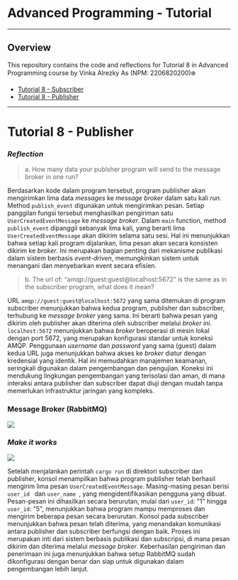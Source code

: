 # Advanced Programming - Tutorial


------------
## Overview

This repository contains the code and reflections for Tutorial 8 in Advanced Programming course by Vinka Alrezky As (NPM: 2206820200)❄️
- [Tutorial 8 - Subscriber](https://github.com/vinkakniv/tutorial8-subscriber)
- [Tutorial 8 - Publisher](https://github.com/vinkakniv/tutorial8-publisher)
------------
# Tutorial 8 - Publisher

### _Reflection_

> a. How many data your publsher program will send to the message broker in one
run?

Berdasarkan kode dalam program tersebut, program publisher akan mengirimkan lima data _messages_ ke _message broker_ dalam satu kali _run_. Method `publish_event` digunakan untuk mengirimkan pesan. Setiap panggilan fungsi tersebut menghasilkan pengiriman satu `UserCreatedEventMessage` ke _message broker_. Dalam `main` function, method `publish_event`
dipanggil sebanyak lima kali, yang berarti lima `UserCreatedEventMessage` akan dikirim selama satu sesi. Hal ini menunjukkan bahwa setiap kali program dijalankan, lima pesan akan secara konsisten dikirim ke _broker_. Ini merupakan bagian penting dari mekanisme publikasi dalam sistem berbasis _event-driven_, memungkinkan sistem untuk menangani dan menyebarkan event secara efisien.
> b. The url of: “amqp://guest:guest@localhost:5672” is the same as in the subscriber
program, what does it mean?

URL `amqp://guest:guest@localhost:5672` yang sama ditemukan di program subscriber menunjukkan bahwa kedua program, publisher dan subscriber, terhubung ke _message broker_ yang sama. Ini berarti bahwa pesan yang dikirim oleh publisher akan diterima oleh subscriber melalui _broker ini_. `localhost:5672` menunjukkan bahwa _broker_ beroperasi di mesin lokal dengan port 5672, yang merupakan konfigurasi standar untuk koneksi AMQP. Penggunaan _username_ dan _password_ yang sama (guest) dalam kedua URL juga menunjukkan bahwa akses ke _broker_ diatur dengan kredensial yang identik. Hal ini memudahkan manajemen keamanan, seringkali digunakan dalam pengembangan dan pengujian. Koneksi ini mendukung lingkungan pengembangan yang terisolasi dan aman, di mana interaksi antara publisher dan subscriber dapat diuji dengan mudah tanpa memerlukan infrastruktur jaringan yang kompleks.

### Message Broker (RabbitMQ)

![](https://i.imgur.com/pHh2jpi.png)

### _Make it works_

![](https://i.imgur.com/rabjLy3.jpeg)

Setelah menjalankan perintah `cargo run` di direktori subscriber dan publisher, konsol menampilkan bahwa program publisher telah berhasil mengirim lima pesan `UserCreatedEventMessage`. Masing-masing pesan berisi `user_id ` dan  `user_name `, yang mengidentifikasikan pengguna yang dibuat. Pesan-pesan ini dihasilkan secara berurutan, mulai dari `user_id`: "1" hingga `user_id`: "5", menunjukkan bahwa program mampu memproses dan mengirim beberapa pesan secara berurutan. Konsol pada subscriber menunjukkan bahwa pesan telah diterima, yang menandakan komunikasi antara publisher dan subscriber berfungsi dengan baik. Proses ini merupakan inti dari sistem berbasis publikasi dan subscripsi, di mana pesan dikirim dan diterima melalui _message broker_. Keberhasilan pengiriman dan penerimaan ini juga menunjukkan bahwa setup RabbitMQ sudah dikonfigurasi dengan benar dan siap untuk digunakan dalam pengembangan lebih lanjut.